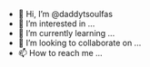- 👋 Hi, I’m @daddytsoulfas
- 👀 I’m interested in ...
- 🌱 I’m currently learning ...
- 💞️ I’m looking to collaborate on ...
- 📫 How to reach me ...

<!---
daddytsoulfas/daddytsoulfas is a ✨ special ✨ repository because its `README.md` (this file) appears on your GitHub profile.
You can click the Preview link to take a look at your changes.
--->
